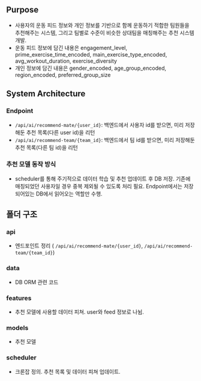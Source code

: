 ## Purpose
- 사용자의 운동 피드 정보와 개인 정보를 기반으로 함께 운동하기 적합한 팀원들을 추천해주는 시스템, 그리고 팀별로 수준이 비슷한 상대팀을 매칭해주는 추천 시스템 개발.
- 운동 피드 정보에 담긴 내용은 engagement_level, prime_exercise_time_encoded, main_exercise_type_encoded, avg_workout_duration, exercise_diversity
- 개인 정보에 담긴 내용은 gender_encoded, age_group_encoded, region_encoded, preferred_group_size

## System Architecture
### Endpoint
- `/api/ai/recommend-mate/{user_id}`: 백엔드에서 사용자 id를 받으면, 미리 저장해둔 추천 목록(다른 user id)을 리턴
- `/api/ai/recommend-team/{team_id}`: 백엔드에서 팀 id를 받으면, 미리 저장해둔 추천 목록(다른 팀 id)을 리턴

### 추천 모델 동작 방식
- scheduler를 통해 주기적으로 데이터 학습 및 추천 업데이트 후 DB 저장. 기존에 매칭되었던 사용자일 경우 중복 제외될 수 있도록 처리 필요. Endpoint에서는 저장되어있는 DB에서 읽어오는 역할만 수행.

## 폴더 구조
### api
- 엔드포인트 정리 ( `/api/ai/recommend-mate/{user_id}`, `/api/ai/recommend-team/{team_id}`)
### data
- DB ORM 관련 코드
### features
- 추천 모델에 사용할 데이터 피쳐. user와 feed 정보로 나뉨.
### models
- 추천 모델
### scheduler
- 크론잡 정의. 추천 목록 및 데이터 피쳐 업데이트.

